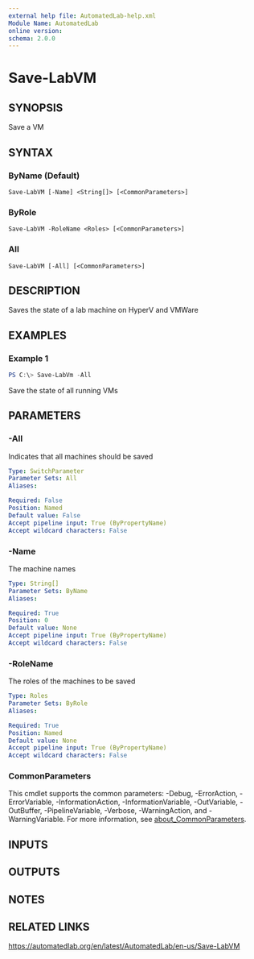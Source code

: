 ```yaml
---
external help file: AutomatedLab-help.xml
Module Name: AutomatedLab
online version:
schema: 2.0.0
---
```


# Save-LabVM

## SYNOPSIS
Save a VM

## SYNTAX

### ByName (Default)
```
Save-LabVM [-Name] <String[]> [<CommonParameters>]
```

### ByRole
```
Save-LabVM -RoleName <Roles> [<CommonParameters>]
```

### All
```
Save-LabVM [-All] [<CommonParameters>]
```

## DESCRIPTION
Saves the state of a lab machine on HyperV and VMWare

## EXAMPLES

### Example 1
```powershell
PS C:\> Save-LabVm -All
```

Save the state of all running VMs

## PARAMETERS

### -All
Indicates that all machines should be saved

```yaml
Type: SwitchParameter
Parameter Sets: All
Aliases:

Required: False
Position: Named
Default value: False
Accept pipeline input: True (ByPropertyName)
Accept wildcard characters: False
```

### -Name
The machine names

```yaml
Type: String[]
Parameter Sets: ByName
Aliases:

Required: True
Position: 0
Default value: None
Accept pipeline input: True (ByPropertyName)
Accept wildcard characters: False
```

### -RoleName
The roles of the machines to be saved

```yaml
Type: Roles
Parameter Sets: ByRole
Aliases:

Required: True
Position: Named
Default value: None
Accept pipeline input: True (ByPropertyName)
Accept wildcard characters: False
```

### CommonParameters
This cmdlet supports the common parameters: -Debug, -ErrorAction, -ErrorVariable, -InformationAction, -InformationVariable, -OutVariable, -OutBuffer, -PipelineVariable, -Verbose, -WarningAction, and -WarningVariable. For more information, see [about_CommonParameters](http://go.microsoft.com/fwlink/?LinkID=113216).

## INPUTS

## OUTPUTS

## NOTES

## RELATED LINKS
https://automatedlab.org/en/latest/AutomatedLab/en-us/Save-LabVM

